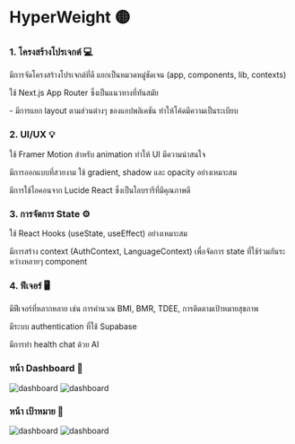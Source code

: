 <h1>HyperWeight 🟡</h1>
<h3>1. โครงสร้างโปรเจกต์ 💻</h3>
<p>มีการจัดโครงสร้างโปรเจกต์ที่ดี แยกเป็นหมวดหมู่ชัดเจน (app, components, lib, contexts)</p>
<p>ใช้ Next.js App Router ซึ่งเป็นแนวทางที่ทันสมัย</p>
<p>- มีการแยก layout ตามส่วนต่างๆ ของแอปพลิเคชัน ทำให้โค้ดมีความเป็นระเบียบ</p>
<h3>2. UI/UX 💡</h3>
<p>ใช้ Framer Motion สำหรับ animation ทำให้ UI มีความน่าสนใจ</p>
<p>มีการออกแบบที่สวยงาม ใช้ gradient, shadow และ opacity อย่างเหมาะสม</p>
<p>มีการใช้ไอคอนจาก Lucide React ซึ่งเป็นไลบรารีที่มีคุณภาพดี</p>
<h3>3. การจัดการ State ⚙️</h3>
<p>ใช้ React Hooks (useState, useEffect) อย่างเหมาะสม</p>
<p>มีการสร้าง context (AuthContext, LanguageContext) เพื่อจัดการ state ที่ใช้ร่วมกันระหว่างหลายๆ component</p>
<h3>4. ฟีเจอร์ 🖥️</h3>
<p>มีฟีเจอร์ที่หลากหลาย เช่น การคำนวณ BMI, BMR, TDEE, การติดตามเป้าหมายสุขภาพ</p>
<p>มีระบบ authentication ที่ใช้ Supabase</p>
<p>มีการทำ health chat ด้วย AI</p>
<h3>หน้า Dashboard 💛</h3>
<img src="https://media.discordapp.net/attachments/1354350699923640441/1369938034539233361/image.png?ex=681dadb7&is=681c5c37&hm=54d663f9135f6eeddf090c0bc9fc98f390889c854c6fcb449402f039b51d1d7a&=&format=webp&quality=lossless&width=1768&height=855" alt="dashboard">
<img src="https://media.discordapp.net/attachments/1354350699923640441/1369938034912399430/image.png?ex=681dadb7&is=681c5c37&hm=7b5a91dabe7eaf429b7336ab3cabf11acfec100af287fcbc87c66811e559f617&=&format=webp&quality=lossless&width=1768&height=851" alt="dashboard">
<h3>หน้า เป้าหมาย 💜</h3>
<img src="https://media.discordapp.net/attachments/1354350699923640441/1369938272528240640/image.png?ex=681dadf0&is=681c5c70&hm=ebc143b185da414920ddd471c50babcc73e3aed25486114101c1785591133d0e&=&format=webp&quality=lossless&width=1782&height=856" alt="dashboard">
<img src="https://media.discordapp.net/attachments/1354350699923640441/1369938653975154810/image.png?ex=681dae4b&is=681c5ccb&hm=f1b118e9bcc7236266cccdda9e90f055cba50e1f324f765874a14f6f09b3a8ed&=&format=webp&quality=lossless&width=1769&height=856" alt="dashboard">
